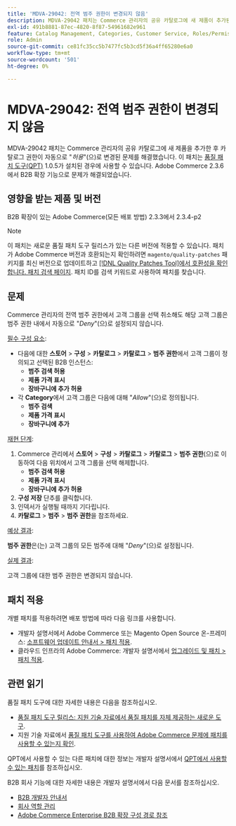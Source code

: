 ```yaml
---
title: 'MDVA-29042: 전역 범주 권한이 변경되지 않음'
description: MDVA-29042 패치는 Commerce 관리자의 공유 카탈로그에 새 제품이 추가된 후 카탈로그 권한이 자동으로 "*Allow*"로 변경되는 문제를 해결합니다. 이 패치는 [Quality Patches Tool (QPT)](/help/announcements/adobe-commerce-announcements/magento-quality-patches-released-new-tool-to-self-serve-quality-patches.md) 1.0.5가 설치된 경우 사용할 수 있습니다. Adobe Commerce 2.3.6에서 B2B 확장 기능으로 문제가 해결되었습니다.
exl-id: 491b8881-87ec-4820-8f87-54961682e961
feature: Catalog Management, Categories, Customer Service, Roles/Permissions
role: Admin
source-git-commit: ce81fc35cc5b7477fc5b3cd5f36a4ff65280e6a0
workflow-type: tm+mt
source-wordcount: '501'
ht-degree: 0%

---
```


# MDVA-29042: 전역 범주 권한이 변경되지 않음

MDVA-29042 패치는 Commerce 관리자의 공유 카탈로그에 새 제품을 추가한 후 카탈로그 권한이 자동으로 &quot;*허용*&quot;(으)로 변경된 문제를 해결했습니다. 이 패치는 [품질 패치 도구(QPT)](/help/announcements/adobe-commerce-announcements/magento-quality-patches-released-new-tool-to-self-serve-quality-patches.md) 1.0.5가 설치된 경우에 사용할 수 있습니다. Adobe Commerce 2.3.6에서 B2B 확장 기능으로 문제가 해결되었습니다.

## 영향을 받는 제품 및 버전

B2B 확장이 있는 Adobe Commerce(모든 배포 방법) 2.3.3에서 2.3.4-p2

>[!NOTE]
>
>이 패치는 새로운 품질 패치 도구 릴리스가 있는 다른 버전에 적용할 수 있습니다. 패치가 Adobe Commerce 버전과 호환되는지 확인하려면 `magento/quality-patches` 패키지를 최신 버전으로 업데이트하고 [[!DNL Quality Patches Tool]에서 호환성을 확인합니다. 패치 검색 페이지](https://devdocs.magento.com/quality-patches/tool.html#patch-grid). 패치 ID를 검색 키워드로 사용하여 패치를 찾습니다.

## 문제

Commerce 관리자의 전역 범주 권한에서 고객 그룹을 선택 취소해도 해당 고객 그룹은 범주 권한 내에서 자동으로 &quot;*Deny*&quot;(으)로 설정되지 않습니다.

<u>필수 구성 요소</u>:

* 다음에 대한 **스토어** > **구성** > **카탈로그** > **카탈로그** > **범주 권한**&#x200B;에서 고객 그룹이 정의되고 선택된 B2B 인스턴스:
   * **범주 검색 허용**
   * **제품 가격 표시**
   * **장바구니에 추가 허용**
* 각 **Category**&#x200B;에서 고객 그룹은 다음에 대해 &quot;*Allow*&quot;(으)로 정의됩니다.
   * **범주 검색**
   * **제품 가격 표시**
   * **장바구니에 추가**

<u>재현 단계</u>:

1. Commerce 관리에서 **스토어** > **구성** > **카탈로그** > **카탈로그** > **범주 권한**(으)로 이동하여 다음 위치에서 고객 그룹을 선택 해제합니다.
   * **범주 검색 허용**
   * **제품 가격 표시**
   * **장바구니에 추가 허용**
1. **구성 저장** 단추를 클릭합니다.
1. 인덱서가 실행될 때까지 기다립니다.
1. **카탈로그** > **범주** > **범주 권한**&#x200B;을 참조하세요.

<u>예상 결과</u>:

**범주 권한**&#x200B;은(는) 고객 그룹의 모든 범주에 대해 &quot;*Deny*&quot;(으)로 설정됩니다.

<u>실제 결과</u>:

고객 그룹에 대한 범주 권한은 변경되지 않습니다.

## 패치 적용

개별 패치를 적용하려면 배포 방법에 따라 다음 링크를 사용합니다.

* 개발자 설명서에서 Adobe Commerce 또는 Magento Open Source 온-프레미스: [소프트웨어 업데이트 안내서 > 패치 적용](https://devdocs.magento.com/guides/v2.4/comp-mgr/patching/mqp.html).
* 클라우드 인프라의 Adobe Commerce: 개발자 설명서에서 [업그레이드 및 패치 > 패치 적용](https://devdocs.magento.com/cloud/project/project-patch.html).

## 관련 읽기

품질 패치 도구에 대한 자세한 내용은 다음을 참조하십시오.

* [품질 패치 도구 릴리스: 지원 기술 자료에서 품질 패치를 자체 제공하는 새로운 도구](/help/announcements/adobe-commerce-announcements/magento-quality-patches-released-new-tool-to-self-serve-quality-patches.md).
* 지원 기술 자료에서 [품질 패치 도구를 사용하여 Adobe Commerce 문제에 패치를 사용할 수 있는지 확인](/help/support-tools/patches-available-in-qpt-tool/check-patch-for-magento-issue-with-magento-quality-patches.md).

QPT에서 사용할 수 있는 다른 패치에 대한 정보는 개발자 설명서에서 [QPT에서 사용할 수 있는 패치](https://devdocs.magento.com/quality-patches/tool.html#patch-grid)를 참조하십시오.

B2B 회사 기능에 대한 자세한 내용은 개발자 설명서에서 다음 문서를 참조하십시오.

* [B2B 개발자 안내서](https://devdocs.magento.com/guides/v2.4/b2b/bk-b2b.html)
* [회사 역할 관리](https://devdocs.magento.com/guides/v2.4/b2b/roles.html)
* [Adobe Commerce Enterprise B2B 확장 구성 경로 참조](https://devdocs.magento.com/guides/v2.4/config-guide/prod/config-reference-b2b.html)
